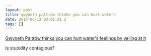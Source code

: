 ```yaml
---
layout: post
title: gwyneth paltrow thinks you can hurt waters
date: 2014-06-12 03:01:21 Z
tags: []
---
```

[Gwyneth Paltrow thinks you can hurt water's feelings by yelling at it](http://www.vox.com/2014/6/3/5773924/gwyneth-paltrow-thinks-you-can-hurt-waters-feelings-by-yelling-at-it)

Is stupidity contagious?
